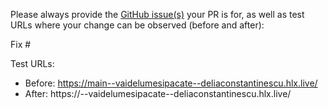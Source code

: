 Please always provide the [GitHub issue(s)](../issues) your PR is for, as well as test URLs where your change can be observed (before and after):

Fix #<gh-issue-id>

Test URLs:
- Before: https://main--vaidelumesipacate--deliaconstantinescu.hlx.live/
- After: https://<branch>--vaidelumesipacate--deliaconstantinescu.hlx.live/
